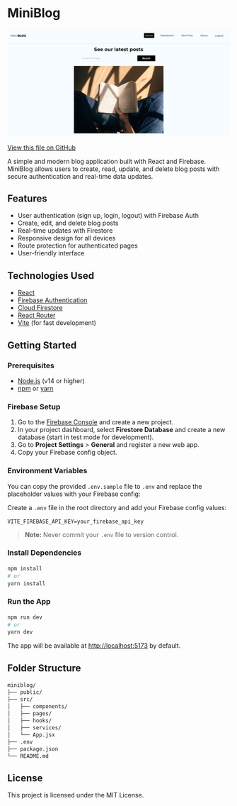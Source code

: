 # MiniBlog

<img src="public/miniblog.png" alt="MiniBlog Preview" width="900" />

[View this file on GitHub](https://github.com/your-username/your-repo/blob/main/projects/miniblog/README.md)

A simple and modern blog application built with React and Firebase. MiniBlog allows users to create, read, update, and delete blog posts with secure authentication and real-time data updates.

## Features

- User authentication (sign up, login, logout) with Firebase Auth
- Create, edit, and delete blog posts
- Real-time updates with Firestore
- Responsive design for all devices
- Route protection for authenticated pages
- User-friendly interface

## Technologies Used

- [React](https://react.dev/)
- [Firebase Authentication](https://firebase.google.com/products/auth)
- [Cloud Firestore](https://firebase.google.com/products/firestore)
- [React Router](https://reactrouter.com/)
- [Vite](https://vitejs.dev/) (for fast development)

## Getting Started

### Prerequisites

- [Node.js](https://nodejs.org/) (v14 or higher)
- [npm](https://www.npmjs.com/) or [yarn](https://yarnpkg.com/)

### Firebase Setup

1. Go to the [Firebase Console](https://console.firebase.google.com/) and create a new project.
2. In your project dashboard, select **Firestore Database** and create a new database (start in test mode for development).
3. Go to **Project Settings** > **General** and register a new web app.
4. Copy your Firebase config object.

### Environment Variables

You can copy the provided `.env.sample` file to `.env` and replace the placeholder values with your Firebase config:

Create a `.env` file in the root directory and add your Firebase config values:

```env
VITE_FIREBASE_API_KEY=your_firebase_api_key
```

> **Note:** Never commit your `.env` file to version control.

### Install Dependencies

```bash
npm install
# or
yarn install
```

### Run the App

```bash
npm run dev
# or
yarn dev
```

The app will be available at [http://localhost:5173](http://localhost:5173) by default.

## Folder Structure

```
miniblog/
├── public/
├── src/
│   ├── components/
│   ├── pages/
│   ├── hooks/
│   ├── services/
│   └── App.jsx
├── .env
├── package.json
└── README.md
```

## License

This project is licensed under the MIT License.
